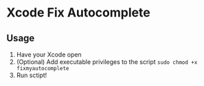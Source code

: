 # Xcode Fix Autocomplete
## Usage 

1. Have your Xcode open
2. (Optional) Add executable privileges to the script
`sudo chmod +x fixmyautocomplete`
3. Run sctipt!
